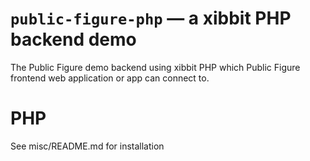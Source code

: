 # `public-figure-php` — a xibbit PHP backend demo

The Public Figure demo backend using xibbit PHP which Public Figure frontend web application or app can connect to.

# PHP

See misc/README.md for installation
